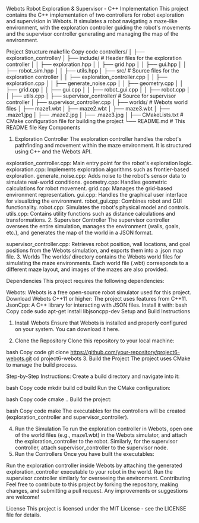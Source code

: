 Webots Robot Exploration & Supervisor - C++ Implementation
This project contains the C++ implementation of two controllers for robot exploration and supervision in Webots. It simulates a robot navigating a maze-like environment, with the exploration controller guiding the robot's movements and the supervisor controller generating and managing the map of the environment.

Project Structure
makefile
Copy code
controllers/
│
├── exploration_controller/
│   ├── include/                   # Header files for the exploration controller
│   │   ├── exploration.hpp
│   │   ├── grid.hpp
│   │   ├── gui.hpp
│   │   ├── robot_sim.hpp
│   │   ├── utils.hpp
│   ├── src/                       # Source files for the exploration controller
│   │   ├── exploration_controller.cpp
│   │   ├── exploration.cpp
│   │   ├── generate_noise.cpp
│   │   ├── geometry.cpp
│   │   ├── grid.cpp
│   │   ├── gui.cpp
│   │   ├── robot_gui.cpp
│   │   ├── robot.cpp
│   │   ├── utils.cpp
│
├── supervisor_controller/         # Source for supervisor controller
│   ├── supervisor_controller.cpp
│
├── worlds/                        # Webots world files
│   ├── maze1.wbt
│   ├── maze2.wbt
│   ├── maze3.wbt
│   ├── .maze1.jpg
│   ├── .maze2.jpg
│   ├── .maze3.jpg
│
├── CMakeLists.txt                 # CMake configuration file for building the project
└── README.md                      # This README file
Key Components
1. Exploration Controller
The exploration controller handles the robot's pathfinding and movement within the maze environment. It is structured using C++ and the Webots API.

exploration_controller.cpp: Main entry point for the robot's exploration logic.
exploration.cpp: Implements exploration algorithms such as frontier-based exploration.
generate_noise.cpp: Adds noise to the robot's sensor data to simulate real-world conditions.
geometry.cpp: Handles geometric calculations for robot movement.
grid.cpp: Manages the grid-based environment representation.
gui.cpp: Handles the graphical user interface for visualizing the environment.
robot_gui.cpp: Combines robot and GUI functionality.
robot.cpp: Simulates the robot's physical model and controls.
utils.cpp: Contains utility functions such as distance calculations and transformations.
2. Supervisor Controller
The supervisor controller oversees the entire simulation, manages the environment (walls, goals, etc.), and generates the map of the world in a JSON format.

supervisor_controller.cpp: Retrieves robot position, wall locations, and goal positions from the Webots simulation, and exports them into a .json map file.
3. Worlds
The worlds/ directory contains the Webots world files for simulating the maze environments. Each world file (.wbt) corresponds to a different maze layout, and images of the mazes are also provided.

Dependencies
This project requires the following dependencies:

Webots: Webots is a free open-source robot simulator used for this project. Download Webots
C++11 or higher: The project uses features from C++11.
JsonCpp: A C++ library for interacting with JSON files. Install it with:
bash
Copy code
sudo apt-get install libjsoncpp-dev
Setup and Build Instructions
1. Install Webots
Ensure that Webots is installed and properly configured on your system. You can download it here.

2. Clone the Repository
Clone this repository to your local machine:

bash
Copy code
git clone https://github.com/your-repository/project6-webots.git
cd project6-webots
3. Build the Project
The project uses CMake to manage the build process.

Step-by-Step Instructions:
Create a build directory and navigate into it:

bash
Copy code
mkdir build
cd build
Run the CMake configuration:

bash
Copy code
cmake ..
Build the project:

bash
Copy code
make
The executables for the controllers will be created (exploration_controller and supervisor_controller).

4. Run the Simulation
To run the exploration controller in Webots, open one of the world files (e.g., maze1.wbt) in the Webots simulator, and attach the exploration_controller to the robot.
Similarly, for the supervisor controller, attach supervisor_controller to the supervisor node.
5. Run the Controllers
Once you have built the executables:

Run the exploration controller inside Webots by attaching the generated exploration_controller executable to your robot in the world.
Run the supervisor controller similarly for overseeing the environment.
Contributing
Feel free to contribute to this project by forking the repository, making changes, and submitting a pull request. Any improvements or suggestions are welcome!

License
This project is licensed under the MIT License - see the LICENSE file for details.
